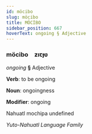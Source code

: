 ```yaml
---
id: möcibo
slug: möcibo
title: MÖCİBO
sidebar_position: 667
hoverText: ongoing § Adjective
---
```


### möcibo&emsp;<span kind="abugida">ƶıꞇɟʋ</span>

*ongoing* **§** Adjective

**Verb**: to be ongoing

**Noun**: ongoingness

**Modifier**: ongoing

Nahuatl mochipa undefined

*Yuto-Nahuatl Language Family*